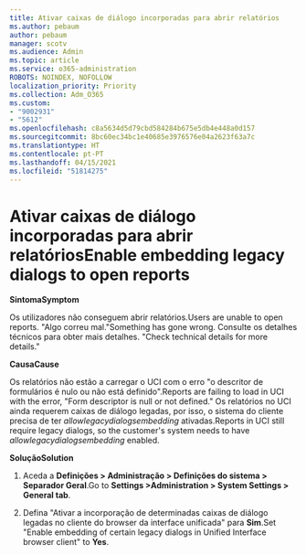 ```yaml
---
title: Ativar caixas de diálogo incorporadas para abrir relatórios
ms.author: pebaum
author: pebaum
manager: scotv
ms.audience: Admin
ms.topic: article
ms.service: o365-administration
ROBOTS: NOINDEX, NOFOLLOW
localization_priority: Priority
ms.collection: Adm_O365
ms.custom:
- "9002931"
- "5612"
ms.openlocfilehash: c8a5634d5d79cbd584284b675e5db4e448a0d157
ms.sourcegitcommit: 8bc60ec34bc1e40685e3976576e04a2623f63a7c
ms.translationtype: HT
ms.contentlocale: pt-PT
ms.lasthandoff: 04/15/2021
ms.locfileid: "51814275"
---
```

# <a name="enable-embedding-legacy-dialogs-to-open-reports"></a><span data-ttu-id="28cc2-102">Ativar caixas de diálogo incorporadas para abrir relatórios</span><span class="sxs-lookup"><span data-stu-id="28cc2-102">Enable embedding legacy dialogs to open reports</span></span>

<span data-ttu-id="28cc2-103">**Sintoma**</span><span class="sxs-lookup"><span data-stu-id="28cc2-103">**Symptom**</span></span>

<span data-ttu-id="28cc2-104">Os utilizadores não conseguem abrir relatórios.</span><span class="sxs-lookup"><span data-stu-id="28cc2-104">Users are unable to open reports.</span></span> <span data-ttu-id="28cc2-105">"Algo correu mal.</span><span class="sxs-lookup"><span data-stu-id="28cc2-105">"Something has gone wrong.</span></span> <span data-ttu-id="28cc2-106">Consulte os detalhes técnicos para obter mais detalhes. "</span><span class="sxs-lookup"><span data-stu-id="28cc2-106">Check technical details for more details."</span></span>

<span data-ttu-id="28cc2-107">**Causa**</span><span class="sxs-lookup"><span data-stu-id="28cc2-107">**Cause**</span></span>

<span data-ttu-id="28cc2-108">Os relatórios não estão a carregar o UCI com o erro "o descritor de formulários é nulo ou não está definido".</span><span class="sxs-lookup"><span data-stu-id="28cc2-108">Reports are failing to load in UCI with the error, "Form descriptor is null or not defined."</span></span> <span data-ttu-id="28cc2-109">Os relatórios no UCI ainda requerem caixas de diálogo legadas, por isso, o sistema do cliente precisa de ter *allowlegacydialogsembedding* ativadas.</span><span class="sxs-lookup"><span data-stu-id="28cc2-109">Reports in UCI still require legacy dialogs, so the customer's system needs to have *allowlegacydialogsembedding* enabled.</span></span>

<span data-ttu-id="28cc2-110">**Solução**</span><span class="sxs-lookup"><span data-stu-id="28cc2-110">**Solution**</span></span>

1. <span data-ttu-id="28cc2-111">Aceda a **Definições > Administração > Definições do sistema > Separador Geral**.</span><span class="sxs-lookup"><span data-stu-id="28cc2-111">Go to **Settings >Administration > System Settings > General tab**.</span></span>

2. <span data-ttu-id="28cc2-112">Defina "Ativar a incorporação de determinadas caixas de diálogo legadas no cliente do browser da interface unificada" para **Sim**.</span><span class="sxs-lookup"><span data-stu-id="28cc2-112">Set "Enable embedding of certain legacy dialogs in Unified Interface browser client" to **Yes**.</span></span>
